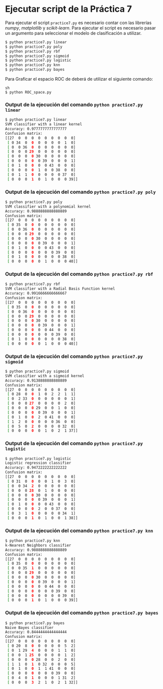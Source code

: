 # Ejecutar script de la Práctica 7

Para ejecutar el script `practice7.py` es necesario contar con las librerías _numpy_, _matplotlib_ y _scikit-learn_. Para ejecutar el script es necesario pasar un argumento para seleccionar el modelo de clasificación a utilizar.

```sh
$ python practice7.py linear
$ python practice7.py poly
$ python practice7.py rbf
$ python practice7.py sigmoid
$ python practice7.py logistic
$ python practice7.py knn
$ python practice7.py bayes
```

Para Graficar el espacio ROC de deberá de utilizar el siguiente comando:
```
sh
$ python ROC_space.py
```

### Output de la ejecución del comando `python practice7.py linear`

```sh
$ python practice7.py linear
SVM classifier with a linear kernel
Accuracy: 0.9777777777777777
Confusion matrix:
[[27  0  0  0  0  0  0  0  0  0]
 [ 0 34  0  0  0  0  0  0  1  0]
 [ 0  0 36  0  0  0  0  0  0  0]
 [ 0  0  0 29  0  0  0  0  0  0]
 [ 0  0  0  0 30  0  0  0  0  0]
 [ 0  0  0  0  0 39  0  0  0  1]
 [ 0  1  0  0  0  0 43  0  0  0]
 [ 0  0  0  0  1  0  0 38  0  0]
 [ 0  1  1  0  0  0  0  0 37  0]
 [ 0  0  0  1  0  1  0  0  0 39]]
```

### Output de la ejecución del comando `python practice7.py poly`

```sh
$ python practice7.py poly
SVM classifier with a polynomial kernel
Accuracy: 0.9888888888888889
Confusion matrix:
[[27  0  0  0  0  0  0  0  0  0]
 [ 0 35  0  0  0  0  0  0  0  0]
 [ 0  0 36  0  0  0  0  0  0  0]
 [ 0  0  0 29  0  0  0  0  0  0]
 [ 0  0  0  0 30  0  0  0  0  0]
 [ 0  0  0  0  0 39  0  0  0  1]
 [ 0  1  0  0  0  0 43  0  0  0]
 [ 0  0  0  0  0  0  0 39  0  0]
 [ 0  1  0  0  0  0  0  0 38  0]
 [ 0  0  0  0  0  1  0  0  0 40]]
```

### Output de la ejecución del comando `python practice7.py rbf`

```sh
$ python practice7.py rbf
SVM classifier with a Radial Basis Function kernel
Accuracy: 0.9916666666666667
Confusion matrix:
[[27  0  0  0  0  0  0  0  0  0]
 [ 0 35  0  0  0  0  0  0  0  0]
 [ 0  0 36  0  0  0  0  0  0  0]
 [ 0  0  0 29  0  0  0  0  0  0]
 [ 0  0  0  0 30  0  0  0  0  0]
 [ 0  0  0  0  0 39  0  0  0  1]
 [ 0  0  0  0  0  0 44  0  0  0]
 [ 0  0  0  0  0  0  0 39  0  0]
 [ 0  1  0  0  0  0  0  0 38  0]
 [ 0  0  0  0  0  1  0  0  0 40]]
```

### Output de la ejecución del comando `python practice7.py sigmoid`

```sh
$ python practice7.py sigmoid
SVM classifier with a sigmoid kernel
Accuracy: 0.9138888888888889
Confusion matrix:
[[27  0  0  0  0  0  0  0  0  0]
 [ 0 28  0  0  1  0  2  2  1  1]
 [ 0  2 33  0  0  0  0  0  0  1]
 [ 0  0  0 27  0  0  0  0  2  0]
 [ 0  0  0  0 29  0  0  1  0  0]
 [ 0  0  0  0  0 39  0  0  0  1]
 [ 0  1  0  0  2  0 41  0  0  0]
 [ 1  2  0  0  0  0  0 36  0  0]
 [ 0  5  0  2  0  0  0  0 32  0]
 [ 0  0  0  0  0  1  0  2  1 37]]
```

### Output de la ejecución del comando `python practice7.py logistic`

```sh
$ python practice7.py logistic
Logistic regression classifier
Accuracy: 0.9472222222222222
Confusion matrix:
[[27  0  0  0  0  0  0  0  0  0]
 [ 0 31  0  0  0  0  1  0  3  0]
 [ 0  0 34  2  0  0  0  0  0  0]
 [ 0  0  0 28  0  1  0  0  0  0]
 [ 0  0  0  0 30  0  0  0  0  0]
 [ 0  0  0  0  0 39  0  0  0  1]
 [ 0  1  0  0  0  0 43  0  0  0]
 [ 0  0  0  0  2  0  0 37  0  0]
 [ 0  3  1  0  0  0  0  0 34  1]
 [ 0  0  0  1  0  1  0  0  1 38]]
```

### Output de la ejecución del comando `python practice7.py knn`

```sh
$ python practice7.py knn
k-Nearest Neighbors classifier
Accuracy: 0.9888888888888889
Confusion matrix:
[[27  0  0  0  0  0  0  0  0  0]
 [ 0 35  0  0  0  0  0  0  0  0]
 [ 0  0 35  1  0  0  0  0  0  0]
 [ 0  0  0 29  0  0  0  0  0  0]
 [ 0  0  0  0 30  0  0  0  0  0]
 [ 0  0  0  0  0 39  0  0  0  1]
 [ 0  0  0  0  0  0 44  0  0  0]
 [ 0  0  0  0  0  0  0 39  0  0]
 [ 0  0  0  0  0  0  0  0 39  0]
 [ 0  0  0  1  0  1  0  0  0 39]]
```

### Output de la ejecución del comando `python practice7.py bayes`

```sh
$ python practice7.py bayes
Naive Bayes classifier
Accuracy: 0.8444444444444444
Confusion matrix:
[[27  0  0  0  0  0  0  0  0  0]
 [ 0 20  8  0  0  0  0  0  5  2]
 [ 0  1 29  4  0  0  0  1  1  0]
 [ 0  0  1 25  0  0  0  0  1  2]
 [ 0  0  0  0 28  0  0  2  0  0]
 [ 1  1  0  1  0 32  0  0  0  5]
 [ 0  1  0  0  1  1 41  0  0  0]
 [ 0  0  0  0  0  0  0 39  0  0]
 [ 0  4  0  1  0  0  0  1 31  2]
 [ 0  0  0  3  2  1  0  2  1 32]]
```
